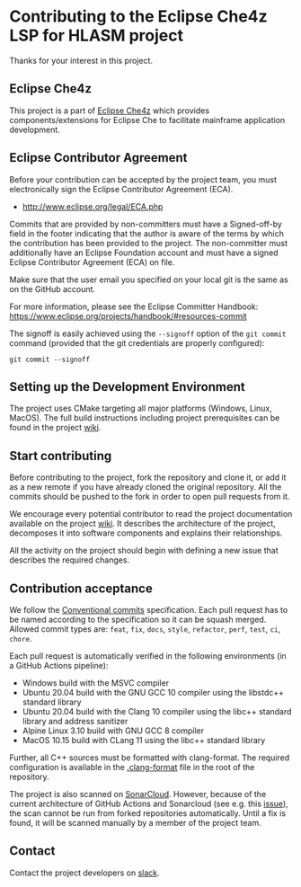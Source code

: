 # Contributing to the Eclipse Che4z LSP for HLASM project

Thanks for your interest in this project.

## Eclipse Che4z

This project is a part of [Eclipse Che4z](https://projects.eclipse.org/projects/ecd.che.che4z) which provides components/extensions for Eclipse Che to facilitate mainframe application development.

## Eclipse Contributor Agreement

Before your contribution can be accepted by the project team, you must electronically sign the Eclipse Contributor Agreement (ECA).

* http://www.eclipse.org/legal/ECA.php

Commits that are provided by non-committers must have a Signed-off-by field in the footer indicating that the author is aware of the terms by which the contribution has been provided to the project. The non-committer must additionally have an Eclipse Foundation account and must have a signed Eclipse Contributor Agreement (ECA) on file.

Make sure that the user email you specified on your local git is the same as on the GitHub account.

For more information, please see the Eclipse Committer Handbook:
https://www.eclipse.org/projects/handbook/#resources-commit

The signoff is easily achieved using the `--signoff` option of the `git commit` command (provided that the git credentials are properly configured):
```
git commit --signoff
```

## Setting up the Development Environment

The project uses CMake targeting all major platforms (Windows, Linux, MacOS). The full build instructions including project prerequisites can be found in the project [wiki](https://github.com/eclipse/che-che4z-lsp-for-hlasm/wiki/Build-instructions).

## Start contributing

Before contributing to the project, fork the repository and clone it, or add it as a new remote if you have already cloned the original repository. All the commits should be pushed to the fork in order to open pull requests from it.

We encourage every potential contributor to read the project documentation available on the project [wiki](https://github.com/eclipse/che-che4z-lsp-for-hlasm/wiki/). It describes the architecture of the project, decomposes it into software components and explains their relationships.

All the activity on the project should begin with defining a new issue that describes the required changes.

## Contribution acceptance

We follow the [Conventional commits](https://www.conventionalcommits.org/en/v1.0.0/) specification. Each pull request has to be named according to the specification so it can be squash merged. Allowed commit types are: `feat`, `fix`, `docs`, `style`, `refactor`, `perf`, `test`, `ci`, `chore`.

Each pull request is automatically verified in the following environments (in a GitHub Actions pipeline):

- Windows build with the MSVC compiler
- Ubuntu 20.04 build with the GNU GCC 10 compiler using the libstdc++ standard library
- Ubuntu 20.04 build with the Clang 10 compiler using the libc++ standard library and address sanitizer
- Alpine Linux 3.10 build with GNU GCC 8 compiler
- MacOS 10.15 build with CLang 11 using the libc++ standard library

Further, all C++ sources must be formatted with clang-format. The required configuration is available in the [.clang-format](https://github.com/eclipse/che-che4z-lsp-for-hlasm/blob/development/.clang-format) file in the root of the repository.

The project is also scanned on [SonarCloud](https://sonarcloud.io/dashboard?id=eclipse_che-che4z-lsp-for-hlasm). However, because of the current architecture of GitHub Actions and Sonarcloud (see e.g. this [issue](https://jira.sonarsource.com/browse/MMF-1371)), the scan cannot be run from forked repositories automatically. Until a fix is found, it will be scanned manually by a member of the project team.

## Contact

Contact the project developers on [slack](https://join.slack.com/t/che4z/shared_invite/enQtNzk0MzA4NDMzOTIwLWIzMjEwMjJlOGMxNmMyNzQ1NWZlMzkxNmQ3M2VkYWNjMmE0MGQ0MjIyZmY3MTdhZThkZDg3NGNhY2FmZTEwNzQ).
